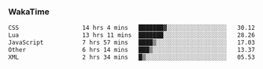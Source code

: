 ### WakaTime

<!--START_SECTION:waka-->

```txt
CSS                  14 hrs 4 mins   ███████▓░░░░░░░░░░░░░░░░░   30.12 %
Lua                  13 hrs 11 mins  ███████░░░░░░░░░░░░░░░░░░   28.26 %
JavaScript           7 hrs 57 mins   ████▒░░░░░░░░░░░░░░░░░░░░   17.03 %
Other                6 hrs 14 mins   ███▒░░░░░░░░░░░░░░░░░░░░░   13.37 %
XML                  2 hrs 34 mins   █▒░░░░░░░░░░░░░░░░░░░░░░░   05.53 %
```

<!--END_SECTION:waka-->
